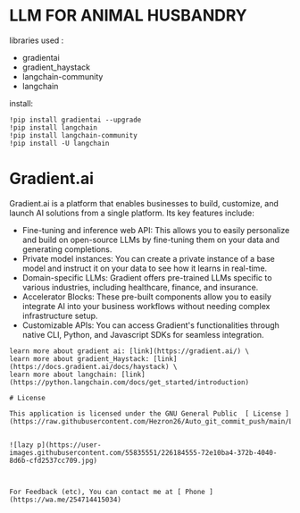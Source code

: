 # LLM FOR ANIMAL HUSBANDRY

libraries used : 
- gradientai
- gradient_haystack
- langchain-community
- langchain

install:
```
!pip install gradientai --upgrade
!pip install langchain
!pip install langchain-community
!pip install -U langchain
```

# Gradient.ai
Gradient.ai is a platform that enables businesses to build, customize, and launch AI solutions from a single platform. Its key features include:
- Fine-tuning and inference web API: This allows you to easily personalize and build on open-source LLMs by fine-tuning them on your data and generating completions.
- Private model instances: You can create a private instance of a base model and instruct it on your data to see how it learns in real-time.
- Domain-specific LLMs: Gradient offers pre-trained LLMs specific to various industries, including healthcare, finance, and insurance.
- Accelerator Blocks: These pre-built components allow you to easily integrate AI into your business workflows without needing complex infrastructure setup.
- Customizable APIs: You can access Gradient's functionalities through native CLI, Python, and Javascript SDKs for seamless integration.


```
learn more about gradient ai: [link](https://gradient.ai/) \
learn more about gradient_Haystack: [link](https://docs.gradient.ai/docs/haystack) \
learn more about langchain: [link](https://python.langchain.com/docs/get_started/introduction) 

# License

This application is licensed under the GNU General Public  [ License ](https://raw.githubusercontent.com/Hezron26/Auto_git_commit_push/main/LICENSE)


![lazy p](https://user-images.githubusercontent.com/55835551/226184555-72e10ba4-372b-4040-8d6b-cfd2537cc709.jpg)



For Feedback (etc), You can contact me at [ Phone ](https://wa.me/254714415034)
